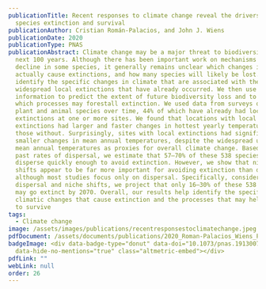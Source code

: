 ```yaml
---
publicationTitle: Recent responses to climate change reveal the drivers of
  species extinction and survival
publicationAuthor: Cristian Román-Palacios, and John J. Wiens
publicationDate: 2020
publicationType: PNAS
publicationAbstract: Climate change may be a major threat to biodiversity in the
  next 100 years. Although there has been important work on mechanisms of
  decline in some species, it generally remains unclear which changes in climate
  actually cause extinctions, and how many species will likely be lost. Here, we
  identify the specific changes in climate that are associated with the
  widespread local extinctions that have already occurred. We then use this
  information to predict the extent of future biodiversity loss and to identify
  which processes may forestall extinction. We used data from surveys of 538
  plant and animal species over time, 44% of which have already had local
  extinctions at one or more sites. We found that locations with local
  extinctions had larger and faster changes in hottest yearly temperatures than
  those without. Surprisingly, sites with local extinctions had significantly
  smaller changes in mean annual temperatures, despite the widespread use of
  mean annual temperatures as proxies for overall climate change. Based on their
  past rates of dispersal, we estimate that 57–70% of these 538 species will not
  disperse quickly enough to avoid extinction. However, we show that niche
  shifts appear to be far more important for avoiding extinction than dispersal,
  although most studies focus only on dispersal. Specifically, considering both
  dispersal and niche shifts, we project that only 16–30% of these 538 species
  may go extinct by 2070. Overall, our results help identify the specific
  climatic changes that cause extinction and the processes that may help species
  to survive
tags:
  - Climate change
image: /assets/images/publications/recentresponsestoclimatechange.jpeg
pdfDocument: /assets/documents/publications/2020_Roman-Palacios_Wiens_PNAS.pdf
badgeImage: <div data-badge-type="donut" data-doi="10.1073/pnas.1913007117"
  data-hide-no-mentions="true" class="altmetric-embed"></div>
pdfLink: ""
webLink: null
order: 26
---
```

